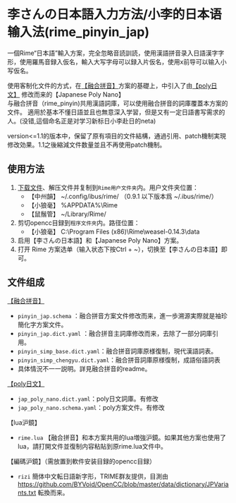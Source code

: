 # 李さんの日本語入力方法/小李的日本语输入法(rime_pinyin_jap)
一個Rime“日本語”輸入方案，完全忽略音読訓読，使用漢語拼音录入日語漢字字形，使用羅馬音録入仮名，輸入大写字母可以録入片仮名，使用x前导可以输入小写仮名。  
  
使用客制化文件的方式，在[【融合拼音】](https://github.com/tumuyan/rime-pinyin-simp)方案的基礎上，中引入了由[【poly日文】](https://github.com/biopolyhedron/rime-jap-poly) 修改而来的【Japanese Poly Nano】  
与融合拼音（rime_pinyin)共用漢語詞庫，可以使用融合拼音的詞庫覆蓋本方案的文件。
適用於基本不懂日語並且也無意深入学習，但是又有一定日語書写需求的人。(没错,這個命名正是对学习新标日小李赴日的neta)  

version<=1.1的版本中，保留了原有項目的文件結構，通過引用、patch機制実現修改効果。1.1之後縮減文件数量並且不再使用patch機制。

## 使用方法
1. [下载文件](https://github.com/tumuyan/rime-pinyin-jap/archive/master.zip)、解压文件并复制到`Rime用户文件夹`内。用户文件夹位置：  
    * 【中州韻】 ~/.config/ibus/rime/ （0.9.1 以下版本爲 ~/.ibus/rime/）
    * 【小狼毫】 %APPDATA%\Rime
    * 【鼠鬚管】 ~/Library/Rime/
2. 剪切opencc目録到`程序文件夾`内。路径位置：
    * 【小狼毫】 C:\Program Files (x86)\Rime\weasel-0.14.3\data
3. 启用【李さんの日本語】和【Japanese Poly Nano】方案。
4. 打开 Rime 方案选单（输入状态下按Ctrl + ~），切换至【李さんの日本語】即可。

## 文件组成
[【融合拼音】](https://github.com/tumuyan/rime-pinyin-simp)   
* `pinyin_jap.schema` ：融合拼音方案文件修改而来，進一歩溯源実際就是袖珍簡化字方案文件。  
* `pinyin_jap.dict.yaml` ：融合拼音主詞庫修改而来，去除了一部分詞庫引用。
* `pinyin_simp_base.dict.yaml`：融合拼音詞庫原様復制，現代漢語詞表。
* `pinyin_simp_chengyu.dict.yaml`：融合拼音詞庫原様復制，成語俗語詞表  
* 具体情況不一一説明。詳見融合拼音的readme。

[【poly日文】](https://github.com/biopolyhedron/rime-jap-poly)  
- `jap_poly_nano.dict.yaml`：poly日文詞庫。有修改  
- `jap_poly_nano.schema.yaml`：poly方案文件。有修改  

【lua沪鏡】  
* `rime.lua` 【融合拼音】和本方案共用的lua増強沪鏡。如果其他方案也使用了lua，請打開文件並復制内容粘貼到原rime.lua文件中。
  
【編碼沪鏡】（需放置到軟件安装目録的opencc目録） 
* `rizi` 簡体中文転日語新字形，TRIME群友提供，目測由 https://github.com/BYVoid/OpenCC/blob/master/data/dictionary/JPVariants.txt 転換而来。
